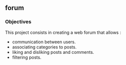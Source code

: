## forum

### Objectives

This project consists in creating a web forum that allows :

- communication between users.
- associating categories to posts.
- liking and disliking posts and comments.
- filtering posts.
